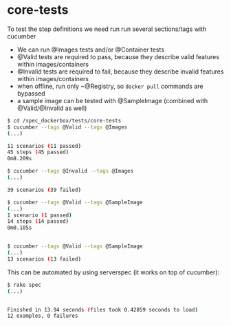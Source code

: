 
# core-tests

To test the step definitions we need run run several sections/tags with cucumber

 * We can run @Images tests and/or @Container tests
 * @Valid tests are required to pass, because they describe valid features within images/containers
 * @Invalid tests are required to fail, because they describe invalid features within images/containers
 * when offline, run only ~@Registry, so `docker pull` commands are bypassed
 * a sample image can be tested with @SampleImage (combined with @Valid/@Invalid as well)

```bash
$ cd /spec_dockerbox/tests/core-tests
$ cucumber --tags @Valid --tags @Images
(...)

11 scenarios (11 passed)
45 steps (45 passed)
0m8.209s

$ cucumber --tags @Invalid --tags @Images
(...)

39 scenarios (39 failed)

$ cucumber --tags @Valid --tags @SampleImage
(...)
1 scenario (1 passed)
14 steps (14 passed)
0m0.105s


$ cucumber --tags @Valid --tags @SampleImage
(...)
13 scenarios (13 failed)
```

This can be automated by using serverspec (it works on top of cucumber):

```bash
$ rake spec
(...)


Finished in 13.94 seconds (files took 0.42859 seconds to load)
12 examples, 0 failures
```

